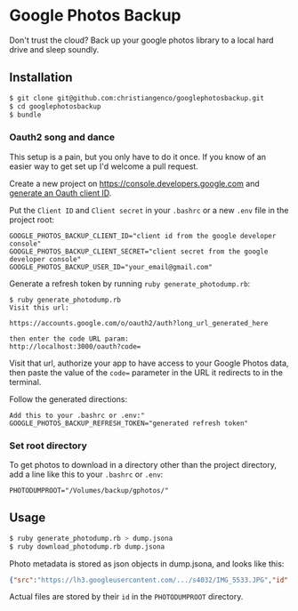 # Google Photos Backup

Don't trust the cloud? Back up your google photos library to a local hard drive and sleep soundly.

## Installation

```bash
$ git clone git@github.com:christiangenco/googlephotosbackup.git
$ cd googlephotosbackup
$ bundle
```

### Oauth2 song and dance

This setup is a pain, but you only have to do it once. If you know of an easier way to get set up I'd welcome a pull request.

Create a new project on https://console.developers.google.com and [generate an Oauth client ID](https://console.developers.google.com/apis/credentials).

Put the `Client ID` and `Client secret` in your `.bashrc` or a new `.env` file in the project root:

```
GOOGLE_PHOTOS_BACKUP_CLIENT_ID="client id from the google developer console"
GOOGLE_PHOTOS_BACKUP_CLIENT_SECRET="client secret from the google developer console"
GOOGLE_PHOTOS_BACKUP_USER_ID="your_email@gmail.com"
```

Generate a refresh token by running `ruby generate_photodump.rb`:

```
$ ruby generate_photodump.rb
Visit this url:

https://accounts.google.com/o/oauth2/auth?long_url_generated_here

then enter the code URL param:
http://localhost:3000/oauth?code=
```

Visit that url, authorize your app to have access to your Google Photos data, then paste the value of the `code=` parameter in the URL it redirects to in the terminal.

Follow the generated directions:

```
Add this to your .bashrc or .env:"
GOOGLE_PHOTOS_BACKUP_REFRESH_TOKEN="generated refresh token"
```

### Set root directory

To get photos to download in a directory other than the project directory, add a line like this to your `.bashrc` or `.env`:

```
PHOTODUMPROOT="/Volumes/backup/gphotos/"
```

## Usage

```bash
$ ruby generate_photodump.rb > dump.jsona
$ ruby download_photodump.rb dump.jsona
```

Photo metadata is stored as json objects in dump.jsona, and looks like this:

```json
{"src":"https://lh3.googleusercontent.com/.../s4032/IMG_5533.JPG","id":"634319...","etag":"\"YDkqe.\"","height":3024,"width":4032,"size":1604103,"title":"IMG_5533.JPG","timestamp":1476823823,"checksum":"","summary":"","latitude":null,"longitude":null,"exif":{"fstop":2.2,"make":"Apple","model":"iPhone 6s","exposure":0.008333334,"flash":false,"focal_length":4.15,"iso":40,"time":1476805823,"image_unique_id":"f924185dc420000000000000000"},"album":{"id":"1000000082","name":"InstantUpload"}}
```

Actual files are stored by their `id` in the `PHOTODUMPROOT` directory.
